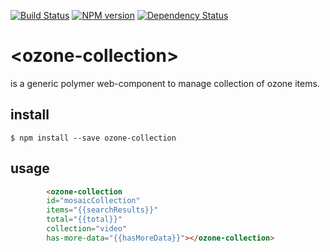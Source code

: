  [![Build Status](https://travis-ci.org/taktik/ozone-collection.svg?branch=master)](https://travis-ci.org/taktik/ozone-collection)
 [![NPM version][npm-image]][npm-url]
 [![Dependency Status][daviddm-image]][daviddm-url]
 
 
 # \<ozone-collection\>
 
<ozone-collection> is a generic polymer web-component to manage collection of ozone items.
 
 
 ## install
 
 ```
 $ npm install --save ozone-collection
 ```
 
 ## usage
 
 ```html
         <ozone-collection
         id="mosaicCollection"
         items="{{searchResults}}"
         total="{{total}}"
         collection="video"
         has-more-data="{{hasMoreData}}"></ozone-collection>
 ```
 
 [npm-image]: https://badge.fury.io/js/ozone-collection.svg
 [npm-url]: https://npmjs.org/package/ozone-collection
 [daviddm-image]: https://david-dm.org/taktik/ozone-collection.svg?theme=shields.io
 [daviddm-url]: https://david-dm.org/taktik/ozone-collection
